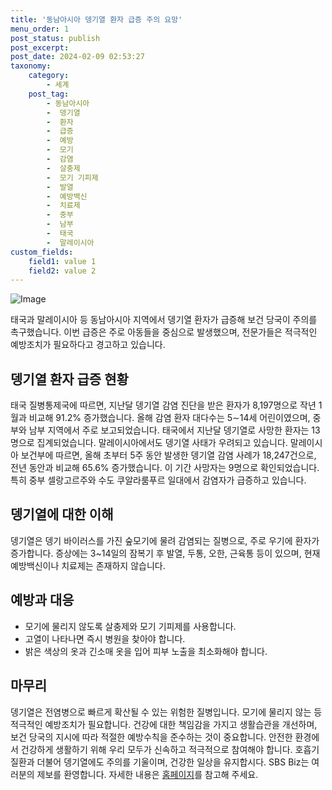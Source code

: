 ```yaml
---
title: '동남아시아 뎅기열 환자 급증 주의 요망'
menu_order: 1
post_status: publish
post_excerpt: 
post_date: 2024-02-09 02:53:27
taxonomy:
    category:
        - 세계
    post_tag:
        - 동남아시아
        -  뎅기열
        -  환자
        -  급증
        -  예방
        -  모기
        -  감염
        -  살충제
        -  모기 기피제
        -  발열
        -  예방백신
        -  치료제
        -  중부
        -  남부
        -  태국
        -  말레이시아
custom_fields:
    field1: value 1
    field2: value 2
---
```


![Image](https://imgnews.pstatic.net/image/374/2024/02/08/0000369993_001_20240208210709688.jpg?type=w647)

태국과 말레이시아 등 동남아시아 지역에서 뎅기열 환자가 급증해 보건 당국이 주의를 촉구했습니다. 이번 급증은 주로 아동들을 중심으로 발생했으며, 전문가들은 적극적인 예방조치가 필요하다고 경고하고 있습니다.
## 뎅기열 환자 급증 현황
태국 질병통제국에 따르면, 지난달 뎅기열 감염 진단을 받은 환자가 8,197명으로 작년 1월과 비교해 91.2% 증가했습니다. 올해 감염 환자 대다수는 5∼14세 어린이였으며, 중부와 남부 지역에서 주로 보고되었습니다. 태국에서 지난달 뎅기열로 사망한 환자는 13명으로 집계되었습니다.
말레이시아에서도 뎅기열 사태가 우려되고 있습니다. 말레이시아 보건부에 따르면, 올해 초부터 5주 동안 발생한 뎅기열 감염 사례가 18,247건으로, 전년 동안과 비교해 65.6% 증가했습니다. 이 기간 사망자는 9명으로 확인되었습니다. 특히 중부 셀랑고르주와 수도 쿠알라룸푸르 일대에서 감염자가 급증하고 있습니다.
## 뎅기열에 대한 이해
뎅기열은 뎅기 바이러스를 가진 숲모기에 물려 감염되는 질병으로, 주로 우기에 환자가 증가합니다. 증상에는 3~14일의 잠복기 후 발열, 두통, 오한, 근육통 등이 있으며, 현재 예방백신이나 치료제는 존재하지 않습니다.
## 예방과 대응
- 모기에 물리지 않도록 살충제와 모기 기피제를 사용합니다.
- 고열이 나타나면 즉시 병원을 찾아야 합니다.
- 밝은 색상의 옷과 긴소매 옷을 입어 피부 노출을 최소화해야 합니다.
## 마무리
뎅기열은 전염병으로 빠르게 확산될 수 있는 위험한 질병입니다. 모기에 물리지 않는 등 적극적인 예방조치가 필요합니다. 건강에 대한 책임감을 가지고 생활습관을 개선하며, 보건 당국의 지시에 따라 적절한 예방수칙을 준수하는 것이 중요합니다. 안전한 환경에서 건강하게 생활하기 위해 우리 모두가 신속하고 적극적으로 참여해야 합니다. 호흡기 질환과 더불어 뎅기열에도 주의를 기울이며, 건강한 일상을 유지합시다.
SBS Biz는 여러분의 제보를 환영합니다. 자세한 내용은 [홈페이지](https://url.kr/9pghjn)를 참고해 주세요.
